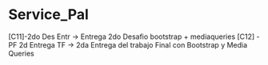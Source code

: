 # Service_Pal
[C11]-2do Des Entr -> Entrega 2do Desafio bootstrap + mediaqueries
[C12] - PF 2d Entrega TF -> 2da Entrega del trabajo Final con Bootstrap y Media Queries
